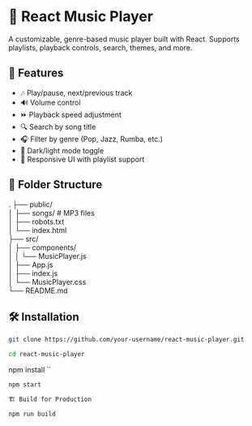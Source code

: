 # 🎵 React Music Player

A customizable, genre-based music player built with React. Supports playlists, playback controls, search, themes, and more.

## 🚀 Features

- 🎶 Play/pause, next/previous track  
- 🔊 Volume control  
- ⏩ Playback speed adjustment  
- 🔍 Search by song title  
- 🎧 Filter by genre (Pop, Jazz, Rumba, etc.)  
- 🌙 Dark/light mode toggle  
- 📝 Responsive UI with playlist support  

## 📁 Folder Structure

.
├── public/ <br>
│ ├── songs/ # MP3 files <br>
│ ├── robots.txt <br>
│ └── index.html <br>
├── src/ <br>
│ ├── components/ <br>
│ │ └── MusicPlayer.js <br>
│ ├── App.js <br>
│ ├── index.js <br>
│ └── MusicPlayer.css <br>
└── README.md

## 🛠️ Installation

```bash
git clone https://github.com/your-username/react-music-player.git
```

```bash
cd react-music-player
```
npm install
``
```bash
npm start
```
```bash
🏗️ Build for Production
```

```bash
npm run build
```
